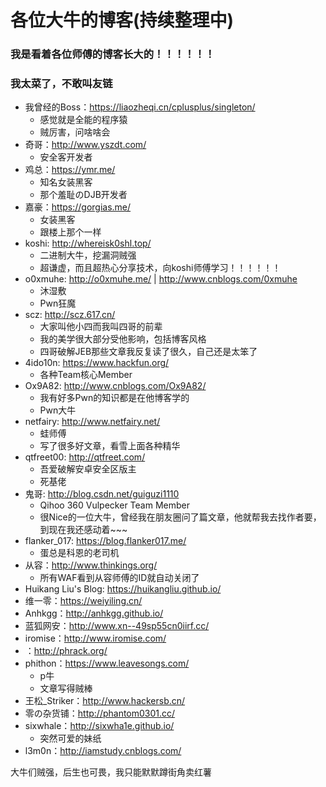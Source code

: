 # 各位大牛的博客(持续整理中)

### 我是看着各位师傅的博客长大的！！！！！！

### 我太菜了，不敢叫友链

- 我曾经的Boss：https://liaozheqi.cn/cplusplus/singleton/
	- 感觉就是全能的程序猿
	- 贼厉害，问啥啥会
- 奇哥：http://www.yszdt.com/
	- 安全客开发者
- 鸡总：https://ymr.me/
	- 知名女装黑客
	- 那个羞耻のDJB开发者
- 嘉豪：https://gorgias.me/
	- 女装黑客
	- 跟楼上那个一样
- koshi: http://whereisk0shl.top/
	- 二进制大牛，挖漏洞贼强
	- 超谦虚，而且超热心分享技术，向koshi师傅学习！！！！！！
- o0xmuhe: http://o0xmuhe.me/ | http://www.cnblogs.com/0xmuhe
	- 沐湿敷
	- Pwn狂魔
- scz: http://scz.617.cn/
	- 大家叫他小四而我叫四哥的前辈
	- 我的美学很大部分受他影响，包括博客风格
	- 四哥破解JEB那些文章我反复读了很久，自己还是太笨了
- 4ido10n: https://www.hackfun.org/
	- 各种Team核心Member
- Ox9A82: http://www.cnblogs.com/Ox9A82/
	- 我有好多Pwn的知识都是在他博客学的
	- Pwn大牛
- netfairy: http://www.netfairy.net/
	- 蛙师傅
	- 写了很多好文章，看雪上面各种精华
- qtfreet00: http://qtfreet.com/
	- 吾爱破解安卓安全区版主
	- 死基佬
- 鬼哥: http://blog.csdn.net/guiguzi1110
	- Qihoo 360 Vulpecker Team Member
	- 很Nice的一位大牛，曾经我在朋友圈问了篇文章，他就帮我去找作者要，到现在我还感动着~~~
- flanker_017: https://blog.flanker017.me/
	- 蛋总是科恩的老司机
- 从容：http://www.thinkings.org/
	- 所有WAF看到从容师傅的ID就自动关闭了
- Huikang Liu's Blog: https://huikangliu.github.io/
- 维一零：https://weiyiling.cn/
- Anhkgg：http://anhkgg.github.io/
- 蓝狐网安：http://www.xn--49sp55cn0iirf.cc/
- iromise：http://www.iromise.com/
- ：http://phrack.org/
- phithon：https://www.leavesongs.com/
	- p牛
	- 文章写得贼棒
- 王松_Striker：http://www.hackersb.cn/
- 零の杂货铺：http://phantom0301.cc/
- sixwhale：http://sixwha1e.github.io/
	- 突然可爱的妹纸
- l3m0n：http://iamstudy.cnblogs.com/

大牛们贼强，后生也可畏，我只能默默蹲街角卖红薯